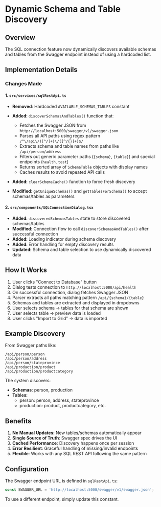 # Dynamic Schema and Table Discovery

## Overview
The SQL connection feature now dynamically discovers available schemas and tables from the Swagger endpoint instead of using a hardcoded list.

## Implementation Details

### Changes Made

#### 1. `src/services/sqlRestApi.ts`
- **Removed**: Hardcoded `AVAILABLE_SCHEMAS_TABLES` constant
- **Added**: `discoverSchemasAndTables()` function that:
  - Fetches the Swagger JSON from `http://localhost:5000/swagger/v1/swagger.json`
  - Parses all API paths using regex pattern `/^\/api\/([^/]+)\/([^/{}]+)$/`
  - Extracts schema and table names from paths like `/api/person/address`
  - Filters out generic parameter paths (`{schema}`, `{table}`) and special endpoints (`health`, `test`)
  - Returns sorted array of `SchemaTable` objects with display names
  - Caches results to avoid repeated API calls

- **Added**: `clearSchemaCache()` function to force fresh discovery
- **Modified**: `getUniqueSchemas()` and `getTablesForSchema()` to accept schemas/tables as parameters

#### 2. `src/components/SQLConnectionDialog.tsx`
- **Added**: `discoveredSchemasTables` state to store discovered schemas/tables
- **Modified**: Connection flow to call `discoverSchemasAndTables()` after successful connection
- **Added**: Loading indicator during schema discovery
- **Added**: Error handling for empty discovery results
- **Updated**: Schema and table selection to use dynamically discovered data

## How It Works

1. User clicks "Connect to Database" button
2. Dialog tests connection to `http://localhost:5000/api/health`
3. On successful connection, dialog fetches Swagger JSON
4. Parser extracts all paths matching pattern `/api/{schema}/{table}`
5. Schemas and tables are extracted and displayed in dropdowns
6. User selects schema → tables for that schema are shown
7. User selects table → preview data is loaded
8. User clicks "Import to Grid" → data is imported

## Example Discovery

From Swagger paths like:
```
/api/person/person
/api/person/address
/api/person/stateprovince
/api/production/product
/api/production/productcategory
```

The system discovers:
- **Schemas**: person, production
- **Tables**: 
  - person: person, address, stateprovince
  - production: product, productcategory, etc.

## Benefits

1. **No Manual Updates**: New tables/schemas automatically appear
2. **Single Source of Truth**: Swagger spec drives the UI
3. **Cached Performance**: Discovery happens once per session
4. **Error Resilient**: Graceful handling of missing/invalid endpoints
5. **Flexible**: Works with any SQL REST API following the same pattern

## Configuration

The Swagger endpoint URL is defined in `sqlRestApi.ts`:
```typescript
const SWAGGER_URL = 'http://localhost:5000/swagger/v1/swagger.json';
```

To use a different endpoint, simply update this constant.
